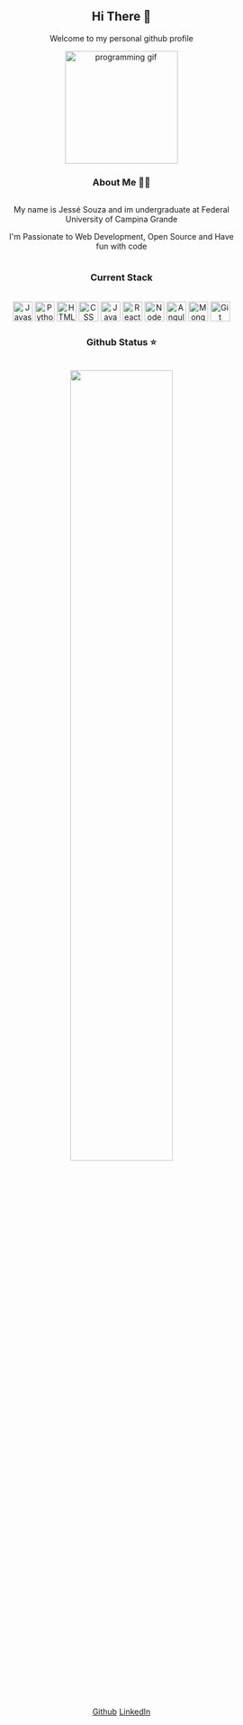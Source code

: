<section align="center">
    <h2>Hi There 👋</h2>
    <p>Welcome to my personal github profile</p>
    <img src="https://i2.wp.com/allhtaccess.info/wp-content/uploads/2018/03/programming.gif?fit=1281%2C716&ssl=1" alt="programming gif" height="200px">
</section>
<section align="center" style="display: flex; flex-direction: column; align-items: center">
    <h3>About Me 👨‍💻</h3>
    <div style="width: 400px">
        <p>My name is Jessé Souza and im undergraduate at Federal University of Campina Grande</p>
        <p>I'm Passionate to Web Development, Open Source and Have fun with code</p>
    </div>
</section>
<section align="center">
    <h3>Current Stack</h3>
    <br>
    <img src="https://pcodinomebzero.neocities.org/Imagens/javascript1.png" alt="Javascript" height="35px">
    <img src="https://cdn3.iconfinder.com/data/icons/logos-and-brands-adobe/512/267_Python-512.png" alt="Python" height="35px">
    <img src="https://image.flaticon.com/icons/png/512/1216/1216733.png" alt="HTML5" height="35px">
    <img src="https://cdn4.iconfinder.com/data/icons/iconsimple-programming/512/css-512.png" alt="CSS" height="35px">
    <img src="https://cdn.iconscout.com/icon/free/png-512/java-43-569305.png" alt="Java" height="35px">
    <img src="https://upload.wikimedia.org/wikipedia/commons/thumb/a/a7/React-icon.svg/1280px-React-icon.svg.png" alt="React" height="35px">
    <img src="https://cdn.iconscout.com/icon/free/png-512/node-js-1174925.png" alt="NodeJS" height="35px">
    <img src="https://1.bp.blogspot.com/-MwJI22_Ek_0/XJQEjL9WGjI/AAAAAAAAJSs/Kd9WAGTItDoTRoaIFLE8qwOrj3STIMbfQCK4BGAYYCw/s1600/logo%2Bangular%2Bicon.png" alt="Angular" height="35px">
    <img src="https://img.icons8.com/color/452/mongodb.png" alt="MongoDB" height="35px">
    <img src="https://upload.wikimedia.org/wikipedia/commons/thumb/3/3f/Git_icon.svg/1024px-Git_icon.svg.png" alt="Git" height="35px">
</section>
<section align="center">
    <h3>Github Status ⭐</h3>
    <br>
    <a href="https://github.com/anuraghazra/github-readme-stats">
        <img src="https://github-readme-stats.vercel.app/api?username=jessescn&show_icons=true&theme=radical"width="60%"/>
    </a>
</section>
<footer align="center">
    <br>
    <br>
    <a href="https://github.com/jessescn">Github</a>
    <a href="https://www.linkedin.com/in/jess%C3%A9-souza-15aa56190/">LinkedIn</a>
</footer>







